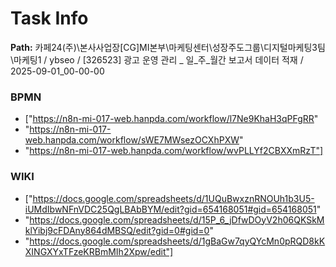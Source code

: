 # Task Info

**Path:** 카페24(주)\본사사업장\[CG]MI본부\마케팅센터\성장주도그룹\디지털마케팅3팀\마케팅1 / ybseo / [326523] 광고 운영 관리 _ 일_주_월간 보고서 데이터 적재 / 2025-09-01_00-00-00

### BPMN
- ["https://n8n-mi-017-web.hanpda.com/workflow/l7Ne9KhaH3qPFgRR"
- "https://n8n-mi-017-web.hanpda.com/workflow/sWE7MWsezOCXhPXW"
- "https://n8n-mi-017-web.hanpda.com/workflow/wvPLLYf2CBXXmRzT"]

### WIKI
- ["https://docs.google.com/spreadsheets/d/1UQuBwxznRNOUh1b3U5-iUMdIbwNFnVDC25QgLBAbBYM/edit?gid=654168051#gid=654168051"
- "https://docs.google.com/spreadsheets/d/15P_6_jDfwDOyV2h06QKSkMklYibj9cFDAny864dMBSQ/edit?gid=0#gid=0"
- "https://docs.google.com/spreadsheets/d/1gBaGw7qyQYcMn0pRQD8kKXINGXYxTFzeKRBmMIh2Xpw/edit"]

